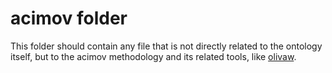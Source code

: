 # acimov folder

This folder should contain any file that is not directly related to the ontology itself, but to the acimov methodology and its related tools, like [olivaw](https://github.com/Wimmics/olivaw).